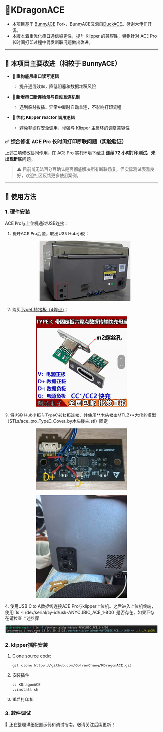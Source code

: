 # 🐉KDragonACE

* 本项目基于 [BunnyACE](https://github.com/BlackFrogKok/BunnyACE) Fork，BunnyACE又源自[DuckACE](https://github.com/utkabobr/DuckACE)。感谢大佬们开源。
* 本版本着重优化串口通信稳定性，提升 Klipper 的兼容性，特别针对 ACE Pro 长时间打印过程中偶发断联问题做出改进。

---

## 🚀 本项目主要改进（相较于 BunnyACE）

- 🔧 **重构底层串口读写逻辑**
  - 提升通信效率，降低阻塞和数据堆积风险

- 🔄 **新增串口断连检测与自动重连机制**
  - 遇到临时拔插、异常中断时自动重连，不影响打印流程

- 🧠 **优化 Klipper reactor 调用逻辑**
  - 避免非线程安全调用，增强与 Klipper 主循环的调度兼容性

### ✅ 综合修复 ACE Pro 长时间打印断联问题（实验验证）

上述三项修改协同作用，在 ACE Pro 实机环境下经过 **连续 72 小时打印测试**，**未出现断联**问题。

> ⚠️ 目前尚无法百分百确认是否彻底解决所有断联场景，但实际测试表现良好，欢迎社区反馈更多使用案例。

---

## 🧪 使用方法

### 1. 硬件安装
ACE Pro与上位机通过USB连接：
1. 拆开ACE Pro后盖，取出USB Hub小板：
      <p align="center">
        <img src="./docs/imgs/cover.png" width="300">
      </p>
2. 购买[TypeC转接板（4焊点）](https://item.taobao.com/item.htm?id=888317785527&pisk=gt1LscXcolq3OgfpSwyirAU-hdUMpRbF7M7jZ3xnFGIO2Z3hKLxkFQIVDLGuLBvJwGtGtHbHOU95qi6HA9xow_INvXckOgVJVZWazHYht4L5CMhlKwxhB4dFs9ckxkRRPiA8moV0iw7eUQZ0m2A0XDOXkbMSqH9s1QYRIwMnlw7ea3giV-X184QadYuBP3a91ULIAQGWPAa9yEKWNH9SfATXfQOWAXt6fULSRv9WNP368eGBRXGI5fTDrDOWNg__WU-6RQOSw2apb2TKw9IUTfELatlSN1LpCRjef_18revpwwKTco1OgpKfRhh7mFQCB3KNGl2O7iBCxFS8MldPbTsWyGi_qp75BGLdxonyq67hwHbLdl_9sHd1Ot3SNNdpYL5WLDE9c671gC9gGrQ1_MbF6a07NFjDfw5BwSa29BtB6F5ubXtRCT1HLQoQmp75BGLpGg-OisLyrmxvrvaTWYkydFW_PGAMIRhcqFK0RpMrULYwWn4TWYMS0jL9myGiUYJ9z&spm=tbpc.boughtlist.suborder_itemtitle.1.480e2e8dTa9ExH)；
  <p align="center">
      <img src="./docs/imgs/typec_board.png" width="300">
    </p>
3. 将USB Hub小板与TypeC转接板连接，并使用**木头楼主MTLZ**大佬的模型（STLs/ace_pro_TypeC_Cover_by木头楼主.stl）固定
    <p align="center">
      <img src="./docs/imgs/usb_hub_board.png" width="300">
    </p>
    <p align="center">
      <img src="./docs/imgs/mtlz_stl.png" width="300">
    </p>
4. 使用USB C to A数据线连接ACE Pro与klipper上位机。之后进入上位机终端，使用 `ls -l /dev/serial/by-id/usb-ANYCUBIC_ACE_1-if00` 是否存在，如果不存在请检查上述步骤
    <p align="center">
      <img src="./docs/imgs/check_serial.png" width="500">
    </p>

### 2. klipper插件安装
1. Clone source code:
    ```shell
    git clone https://github.com/GofranChang/KDragonACE.git
    ```
2. 安装插件
   ```
   cd KDragonACE
   ./install.sh
   ```
3. 重启打印机

### 3. 软件调试
📌 正在整理详细配置示例和调试指南，敬请关注后续更新！